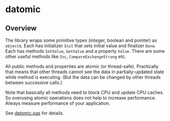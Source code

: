 # datomic

## Overview

The library wraps some primitive types (integer, boolean and pointer) as `object`s. Each has initializer `Init` that sets initial value and finalizer `Done`. Each has methods `SetValue`, `GetValue` and a property `Value`. There are some other useful methods like `Inc`, `CompareExchangeStrong` etc.

All public methods and properties are atomic (or thread-safe). Practically that means that other threads cannot see the data in partially-updated state while method is executing. (But the data can be changed by other threads between successive calls.)

Note that basically all methods need to block CPU and update CPU caches. So overusing atomic operations does not help to increase performance. Always measure performance of your application.

See [datomic.pas](datomic.pas) for details.

